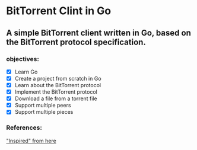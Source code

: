 # BitTorrent Clint in Go
## A simple BitTorrent client written in Go, based on the BitTorrent protocol specification.
### objectives:
- [x] Learn Go
- [X] Create a project from scratch in Go
- [x] Learn about the BitTorrent protocol
- [x] Implement the BitTorrent protocol
- [x] Download a file from a torrent file
- [x] Support multiple peers
- [x] Support multiple pieces

### References:
["Inspired" from here](https://blog.jse.li/posts/torrent/)
